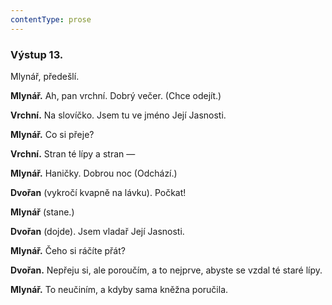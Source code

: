 ```yaml
---
contentType: prose
---
```


### Výstup 13.

Mlynář, předešlí.

**Mlynář.** Ah, pan vrchní. Dobrý večer. (Chce odejít.)

**Vrchní.** Na slovíčko. Jsem tu ve jméno Její Jasnosti.

**Mlynář.** Co si přeje?

**Vrchní.** Stran té lípy a stran —

**Mlynář.** Haničky. Dobrou noc (Odchází.)

**Dvořan** (vykročí kvapně na lávku). Počkat!

**Mlynář** (stane.)

**Dvořan** (dojde). Jsem vladař Její Jasnosti.

**Mlynář.** Čeho si ráčíte přát?

**Dvořan.** Nepřeju si, ale poroučím, a to nejprve, abyste se vzdal té staré lípy.

**Mlynář.** To neučiním, a kdyby sama kněžna poručila.

